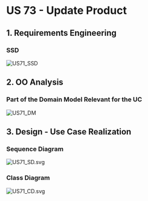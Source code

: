 # US 73 - Update Product

## 1. Requirements Engineering

### SSD
![US71_SSD](US71_SSD.svg)

## 2. OO Analysis

### Part of the Domain Model Relevant for the UC

![US71_DM](US71_DM.svg)

## 3. Design - Use Case Realization

###	Sequence Diagram

![US71_SD.svg](US71_SD.svg)

###	Class Diagram

![US71_CD.svg](US71_CD.svg)
